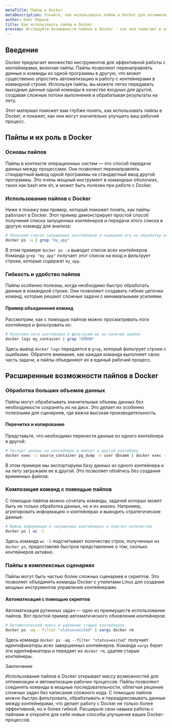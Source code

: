 ```yaml
---
metaTitle: Пайпы в Docker
metaDescription: Узнайте, как использовать пайпы в Docker для оптимизации работы контейнеров и автоматизации процессов с помощью командной строки
author: Олег Марков
title: Как использовать пайпы в Docker
preview: Исследуйте возможности пайпов в Docker - как они помогают в оптимизации работы контейнеров и автоматизации процессов. Примеры и пояснения помогут вам быстро освоить их
---
```


## Введение

Docker предлагает множество инструментов для эффективной работы с контейнерами, включая пайпы. Пайпы позволяют перенаправлять данные и команды из одной программы в другую, что может существенно упростить автоматизацию и работу с контейнерами в командной строке. Используя пайпы, вы можете легко передавать выходные данные одной команды в качестве входных для другой, создавая сложные потоки выполнения и обрабатывая результаты на лету.

Этот материал поможет вам глубже понять, как использовать пайпы в Docker, и покажет, как они могут значительно улучшить ваш рабочий процесс.

## Пайпы и их роль в Docker

### Основы пайпов

Пайпы в контексте операционных систем — это способ передачи данных между процессами. Они позволяют перенаправлять стандартный вывод одной программы на стандартный ввод другой программы. Это очень мощный инструмент в командных оболочках, таких как bash или sh, и может быть полезен при работе с Docker.

### Использование пайпов с Docker

Ниже я покажу вам пример, который поможет понять, как пайпы работают в Docker. Этот пример демонстрирует простой способ получения списка запущенных контейнеров и передачи этого списка в другую команду для анализа:

```bash
# Получаем список запущенных контейнеров и передаем его на обработку командой grep
docker ps -a | grep "my_app"
```

В этом примере `docker ps -a` выводит список всех контейнеров. Команда `grep "my_app"` получает этот список на вход и фильтрует строки, которые содержат `my_app`.

### Гибкость и удобство пайпов

Пайпы особенно полезны, когда необходимо быстро обработать данные в командной строке. Они позволяют создавать гибкие цепочки команд, которые решают сложные задачи с минимальными усилиями.

#### Пример объединения команд

Рассмотрим, как с помощью пайпов можно просматривать логи контейнера и фильтровать их:

```bash
# Получаем логи контейнера и фильтруем их на наличие ошибок
docker logs my_container | grep "ERROR"
```

Здесь вывод `docker logs` передается в `grep`, который фильтрует строки с ошибками. Обратите внимание, как каждая команда выполняет свою часть задачи, а пайпы объединяют их в единый рабочий процесс.

## Расширенные возможности пайпов в Docker

### Обработка больших объемов данных

Пайпы могут обрабатывать значительные объемы данных без необходимости сохранять их на диск. Это делает их особенно полезными для сценариев, где важна высокая производительность.

#### Перечитка и копирование

Представьте, что необходимо перенести данные из одного контейнера в другой:

```bash
# Экспорт данных из контейнера и импорт в другой контейнер
docker exec -i source_container pg_dump -U user dbname | docker exec -i target_container psql -U user dbname
```

В этом примере мы экспортируем базу данных из одного контейнера и на лету загружаем ее в другой. Это позволяет обойтись без создания временных файлов.

### Композиция команд с помощью пайпов

С помощью пайпов можно сочетать команды, задачей которых может быть не только обработка данных, но и их анализ. Например, агрегировать информацию о контейнерах и выводить стратегические данные:

```bash
# Вывод информации о запущенных контейнерах и подсчет количества
docker ps | wc -l
```

Здесь команда `wc -l` подсчитывает количество строк, полученных из `docker ps`, предоставляя быстрое представление о том, сколько контейнеров активно.

### Пайпы в комплексных сценариях

Пайпы могут быть частью более сложных сценариев и скриптов. Это позволяет объединять команды Docker с утилитами Linux для создания мощных инструментов управления контейнерами.

#### Автоматизация с помощью скриптов

Автоматизация рутинных задач — одно из преимуществ использования пайпов. Вот простой пример автоматического обновления контейнеров:

```bash
# Автоматический поиск и удаление старых контейнеров
docker ps -aq --filter "status=exited" | xargs docker rm
```

Здесь команда `docker ps -aq --filter "status=exited"` получает идентификаторы всех завершенных контейнеров. Команда `xargs` берет эти идентификаторы и передает их `docker rm`, удаляя старые контейнеры.

Заключение

Использование пайпов в Docker открывает массу возможностей для оптимизации и автоматизации рабочих процессов. Пайпы позволяют соединять команды в мощные последовательности, облегчая решение сложных задач без написания сложного кода. С помощью пайпов можно быстро фильтровать, обрабатывать и переадресовывать данные между контейнерами, что делает работу с Docker не только более эффективной, но и более гибкой. Расширьте свои навыки работы с пайпами и откройте для себя новые способы улучшения ваших Docker-процессов.